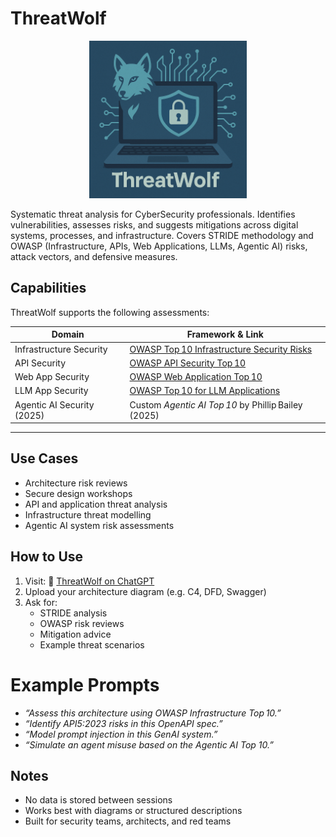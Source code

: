 # ThreatWolf

<p align="center">
  <img src="./.img/1.png" alt="ThreatWolf Logo" width="50%">
</p>

Systematic threat analysis for CyberSecurity professionals. Identifies vulnerabilities, assesses risks, and suggests mitigations across digital systems, processes, and infrastructure. Covers STRIDE methodology and OWASP (Infrastructure, APIs, Web Applications, LLMs, Agentic AI) risks, attack vectors, and defensive measures.

## Capabilities

ThreatWolf supports the following assessments:


| Domain                    | Framework & Link |
|---------------------------|------------------|
| Infrastructure Security   | [OWASP Top 10 Infrastructure Security Risks](https://owasp.org/www-project-top-10-infrastructure-security-risks/) 
| API Security              | [OWASP API Security Top 10](https://owasp.org/www-project-api-security/) 
| Web App Security          | [OWASP Web Application Top 10](https://owasp.org/www-project-top-ten/) 
| LLM App Security          | [OWASP Top 10 for LLM Applications](https://owasp.org/www-project-top-10-for-large-language-model-applications/) 
| Agentic AI Security (2025)| Custom *Agentic AI Top 10* by Phillip Bailey (2025) |

---

## Use Cases

- Architecture risk reviews  
- Secure design workshops  
- API and application threat analysis  
- Infrastructure threat modelling  
- Agentic AI system risk assessments

## How to Use

1. Visit: 🐺 [ThreatWolf on ChatGPT](https://chatgpt.com/g/g-686a4c1fe6bc81919dca0a4223a665a9-threatwolf)  
2. Upload your architecture diagram (e.g. C4, DFD, Swagger)  
3. Ask for:  
   - STRIDE analysis  
   - OWASP risk reviews  
   - Mitigation advice  
   - Example threat scenarios

# Example Prompts

- _“Assess this architecture using OWASP Infrastructure Top 10.”_  
- _“Identify API5:2023 risks in this OpenAPI spec.”_  
- _“Model prompt injection in this GenAI system.”_  
- _“Simulate an agent misuse based on the Agentic AI Top 10.”_

## Notes

- No data is stored between sessions  
- Works best with diagrams or structured descriptions  
- Built for security teams, architects, and red teams
